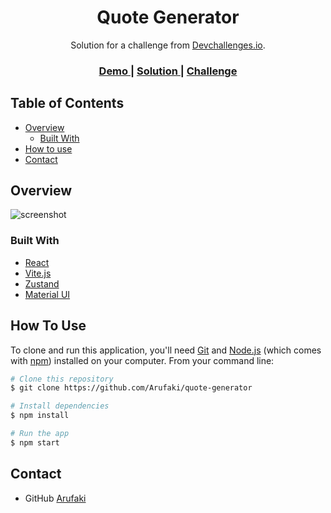 <!-- Please update value in the {}  -->

<h1 align="center">Quote Generator</h1>

<div align="center">
   Solution for a challenge from  <a href="http://devchallenges.io" target="_blank">Devchallenges.io</a>.
</div>

<div align="center">
  <h3>
    <a href="https://quote-generator-arufaki.vercel.app/">
      Demo
    </a>
    <span> | </span>
    <a href="https://devchallenges.io/solutions/GgJtpi4CD6nhAvjPYKcx">
      Solution
    </a>
    <span> | </span>
    <a href="https://devchallenges.io/challenges/8Y3J4ucAMQpSnYTwwWW8">
      Challenge
    </a>
  </h3>
</div>

<!-- TABLE OF CONTENTS -->

## Table of Contents

- [Overview](#overview)
  - [Built With](#built-with)
- [How to use](#how-to-use)
- [Contact](#contact)

<!-- OVERVIEW -->

## Overview

![screenshot]([https://user-images.githubusercontent.com/16707738/92399059-5716eb00-f132-11ea-8b14-bcacdc8ec97b.png](https://github.com/Arufaki/quote-generator/blob/65ec832013459203f04073b64c00d2f8d456e097/src/assets/preview.png))

### Built With

<!-- This section should list any major frameworks that you built your project using. Here are a few examples.-->

- [React](https://react.dev/)
- [Vite.js](https://vitejs.dev/)
- [Zustand](https://github.com/pmndrs/zustand)
- [Material UI](https://mui.com/)

## How To Use

<!-- For example: -->

To clone and run this application, you'll need [Git](https://git-scm.com) and [Node.js](https://nodejs.org/en/download/) (which comes with [npm](http://npmjs.com)) installed on your computer. From your command line:

```bash
# Clone this repository
$ git clone https://github.com/Arufaki/quote-generator

# Install dependencies
$ npm install

# Run the app
$ npm start
```

## Contact

- GitHub [Arufaki](https://github.com/arufaki)
